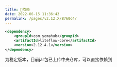 ```yaml
---
title: 🧬依赖
date: 2022-06-15 11:36:43
permalink: /pages/v2.12.X/8760c4/
---
```


```xml
<dependency>
	<groupId>com.yomahub</groupId>
    <artifactId>liteflow-core</artifactId>
	<version>2.12.4.1</version>
</dependency>
```
为稳定版本，目前jar包已上传中央仓库，可以直接依赖到